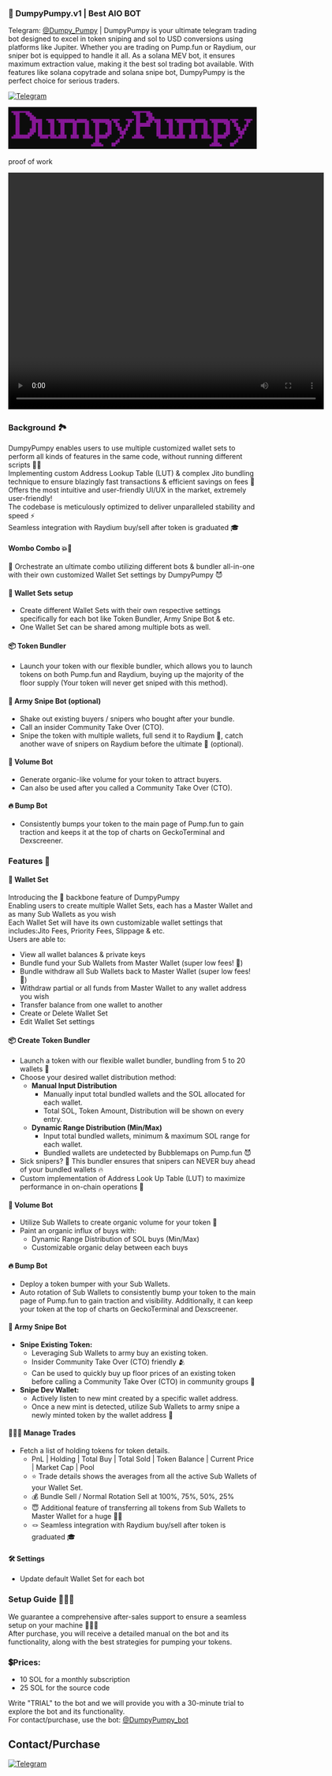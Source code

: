### 🍄 DumpyPumpy.v1 | Best AIO BOT
Telegram: [@Dumpy_Pumpy](https://t.me/Dumpy_Pumpy) | DumpyPumpy is your ultimate telegram trading bot designed to excel in token sniping and sol to USD conversions using platforms like Jupiter. Whether you are trading on Pump.fun or Raydium, our sniper bot is equipped to handle it all. As a solana MEV bot, it ensures maximum extraction value, making it the best sol trading bot available. With features like solana copytrade and solana snipe bot, DumpyPumpy is the perfect choice for serious traders.


[![Telegram](https://img.shields.io/badge/Telegram-DumpyPumpy-blueviolet?style=for-the-badge&logo=telegram&logoColor=white)](https://t.me/DumpyPumpy_bot)

![logo](readme/logo.png)

proof of work

<video width="640" height="480" controls>
  <source src="readme/DumpyPumpy.mp4" type="video/mp4">
</video>

### Background 🏞
DumpyPumpy enables users to use multiple customized wallet sets to perform all kinds of features in the same code, without running different scripts 😵‍💫  
Implementing custom Address Lookup Table (LUT) & complex Jito bundling technique to ensure blazingly fast transactions & efficient savings on fees 💸  
Offers the most intuitive and user-friendly UI/UX in the market, extremely user-friendly!  
The codebase is meticulously optimized to deliver unparalleled stability and speed ⚡  
Seamless integration with Raydium buy/sell after token is graduated 🎓  

#### Wombo Combo 💥🥊
🔮 Orchestrate an ultimate combo utilizing different bots & bundler all-in-one with their own customized Wallet Set settings by DumpyPumpy 😈

#### 👛 Wallet Sets setup
- Create different Wallet Sets with their own respective settings specifically for each bot like Token Bundler, Army Snipe Bot & etc.
- One Wallet Set can be shared among multiple bots as well.

#### 📦 Token Bundler
- Launch your token with our flexible bundler, which allows you to launch tokens on both Pump.fun and Raydium, buying up the majority of the floor supply (Your token will never get sniped with this method).

#### 🔫 Army Snipe Bot (optional)
- Shake out existing buyers / snipers who bought after your bundle.
- Call an insider Community Take Over (CTO).
- Snipe the token with multiple wallets, full send it to Raydium 🚀, catch another wave of snipers on Raydium before the ultimate 💩 (optional).

#### 🌊 Volume Bot
- Generate organic-like volume for your token to attract buyers.
- Can also be used after you called a Community Take Over (CTO).

#### 🔥 Bump Bot
- Consistently bumps your token to the main page of Pump.fun to gain traction and keeps it at the top of charts on GeckoTerminal and Dexscreener.

### Features 📜

#### 👛 Wallet Set
Introducing the 🦴 backbone feature of DumpyPumpy  
Enabling users to create multiple Wallet Sets, each has a Master Wallet and as many Sub Wallets as you wish  
Each Wallet Set will have its own customizable wallet settings that includes:Jito Fees, Priority Fees, Slippage & etc.  
Users are able to:
- View all wallet balances & private keys
- Bundle fund your Sub Wallets from Master Wallet (super low fees! 🤑)
- Bundle withdraw all Sub Wallets back to Master Wallet (super low fees! 🤑)
- Withdraw partial or all funds from Master Wallet to any wallet address you wish
- Transfer balance from one wallet to another
- Create or Delete Wallet Set
- Edit Wallet Set settings

#### 📦 Create Token Bundler
- Launch a token with our flexible wallet bundler, bundling from 5 to 20 wallets 👛
- Choose your desired wallet distribution method:
  - **Manual Input Distribution**
    - Manually input total bundled wallets and the SOL allocated for each wallet.
    - Total SOL, Token Amount, Distribution will be shown on every entry.
  - **Dynamic Range Distribution (Min/Max)**
    - Input total bundled wallets, minimum & maximum SOL range for each wallet.
    - Bundled wallets are undetected by Bubblemaps on Pump.fun 😈
- Sick snipers? 🔫 This bundler ensures that snipers can NEVER buy ahead of your bundled wallets 🔥
- Custom implementation of Address Look Up Table (LUT) to maximize performance in on-chain operations 🚀

#### 🌊 Volume Bot
- Utilize Sub Wallets to create organic volume for your token 🥬
- Paint an organic influx of buys with:
  - Dynamic Range Distribution of SOL buys (Min/Max)
  - Customizable organic delay between each buys

#### 🔥 Bump Bot
- Deploy a token bumper with your Sub Wallets.
- Auto rotation of Sub Wallets to consistently bump your token to the main page of Pump.fun to gain traction and visibility. Additionally, it can keep your token at the top of charts on GeckoTerminal and Dexscreener.

#### 🔫 Army Snipe Bot
- **Snipe Existing Token:**
  - Leveraging Sub Wallets to army buy an existing token.
  - Insider Community Take Over (CTO) friendly 🫂
  - Can be used to quickly buy up floor prices of an existing token before calling a Community Take Over (CTO) in community groups 🤫
- **Snipe Dev Wallet:**
  - Actively listen to new mint created by a specific wallet address.
  - Once a new mint is detected, utilize Sub Wallets to army snipe a newly minted token by the wallet address 🎯

#### 👨🏼‍💻 Manage Trades
- Fetch a list of holding tokens for token details.
  - PnL | Holding | Total Buy | Total Sold | Token Balance | Current Price | Market Cap | Pool
  - ⭐ Trade details shows the averages from all the active Sub Wallets of your Wallet Set.
  - 💰 Bundle Sell / Normal Rotation Sell at 100%, 75%, 50%, 25%
  - 😇 Additional feature of transferring all tokens from Sub Wallets to Master Wallet for a huge 💩🚽
  - 🪢 Seamless integration with Raydium buy/sell after token is graduated 🎓

#### 🛠 Settings
- Update default Wallet Set for each bot

### Setup Guide 👨🏻‍🦯
We guarantee a comprehensive after-sales support to ensure a seamless setup on your machine 🍼👶🏾  
After purchase, you will receive a detailed manual on the bot and its functionality, along with the best strategies for pumping your tokens.

### 💲Prices: 
- 10 SOL for a monthly subscription
- 25 SOL for the source code

Write "TRIAL" to the bot and we will provide you with a 30-minute trial to explore the bot and its functionality.  
For contact/purchase, use the bot: [@DumpyPumpy_bot](https://t.me/DumpyPumpy_bot)

## Contact/Purchase
[![Telegram](https://img.shields.io/badge/Telegram-DumpyPumpy-blueviolet?style=for-the-badge&logo=telegram&logoColor=white)](https://t.me/DumpyPumpy_bot)



